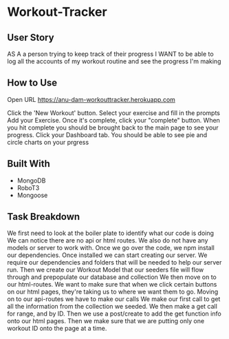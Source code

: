 # Workout-Tracker

## User Story

AS A a person trying to keep track of their progress I WANT to be able to log all the accounts of my workout routine and see the progress I'm making

## How to Use

Open URL <https://anu-dam-workouttracker.herokuapp.com>

Click the 'New Workout' button.
Select your exercise and fill in the prompts
Add your Exercise. Once it's complete, click your "complete" button.
When you hit complete you should be brought back to the main page to see your progress.
Click your Dashboard tab.
You should be able to see pie and circle charts on your prgress

## Built With

* MongoDB
* RoboT3
* Mongoose

## Task Breakdown

We first need to look at the boiler plate to identify what our code is doing
We can notice there are no api or html routes. We also do not have any models or server to work with.
Once we go over the code, we npm install our dependencies.
Once installed we can start creating our server.
We require our dependencies and folders that will be needed to help our server run.
Then we create our Workout Model that our seeders file will flow through and prepopulate our database and collection
We then move on to our html-routes. We want to make sure that when we click certain buttons on our html pages, they're taking us to where we want them to go.
Moving on to our api-routes we have to make our calls
We make our first call to get all the information from the collection we seeded.
We then make a get call for range, and by ID.
Then we use a post/create to add the get function info onto our html pages.
Then we make sure that we are putting only one workout ID onto the page at a time.
